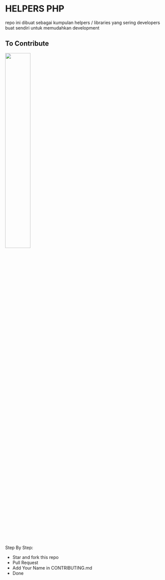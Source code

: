 # HELPERS PHP

repo ini dibuat sebagai kumpulan helpers / libraries yang sering developers buat sendiri untuk memudahkan development

## To Contribute

 <img src="https://hacktoberfest.digitalocean.com/_nuxt/img/logo-hacktoberfest-full.f42e3b1.svg" style="width: 40%;">

Step By Step:
- Star and fork this repo
- Pull Request
- Add Your Name in CONTRIBUTING.md
- Done